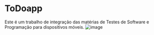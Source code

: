 # ToDoapp
Este é um trabalho de integração das matérias de Testes de Software e Programação para dispositivos móveis.
![image](https://github.com/thalesinacioo/ToDoapp/assets/35511577/58a6b4c5-eb05-4963-bba3-dea2e74edfb8)
